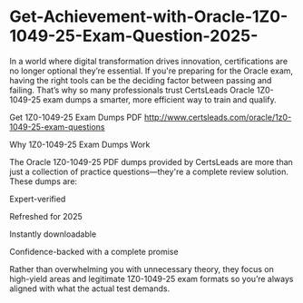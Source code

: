 # Get-Achievement-with-Oracle-1Z0-1049-25-Exam-Question-2025-
In a world where digital transformation drives innovation, certifications are no longer optional they’re essential. If you're preparing for the Oracle exam, having the right tools can be the deciding factor between passing and failing. That’s why so many professionals trust CertsLeads Oracle 1Z0-1049-25 exam dumps a smarter, more efficient way to train and qualify.

Get 1Z0-1049-25 Exam Dumps PDF http://www.certsleads.com/oracle/1z0-1049-25-exam-questions

Why 1Z0-1049-25 Exam Dumps Work

The Oracle 1Z0-1049-25 PDF dumps provided by CertsLeads are more than just a collection of practice questions—they're a complete review solution. These dumps are:

Expert-verified

Refreshed for 2025

Instantly downloadable

 Confidence-backed with a complete promise

Rather than overwhelming you with unnecessary theory, they focus on high-yield areas and legitimate 1Z0-1049-25 exam formats so you’re always aligned with what the actual test demands.

 
